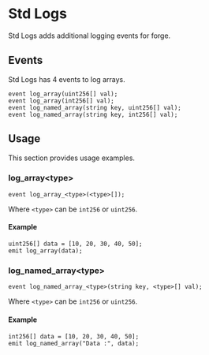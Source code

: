 # Std Logs

Std Logs adds additional logging events for forge.

## Events

Std Logs has 4 events to log arrays.

```solidity
event log_array(uint256[] val);
event log_array(int256[] val);
event log_named_array(string key, uint256[] val);
event log_named_array(string key, int256[] val);
```

## Usage

This section provides usage examples.

### log\_array\<type\>

```solidity
event log_array_<type>(<type>[]);
```

Where `<type>` can be `int256` or `uint256`.

#### Example

```solidity
uint256[] data = [10, 20, 30, 40, 50]; 
emit log_array(data);
```

### log\_named\_array\<type\>

```solidity
event log_named_array_<type>(string key, <type>[] val);
```

Where `<type>` can be `int256` or `uint256`.

#### Example

```solidity
int256[] data = [10, 20, 30, 40, 50]; 
emit log_named_array("Data :", data);
```
